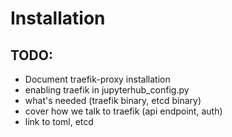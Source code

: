 # Installation

## TODO:

- Document traefik-proxy installation
- enabling traefik in jupyterhub_config.py
- what's needed (traefik binary, etcd binary)
- cover how we talk to traefik (api endpoint, auth)
- link to toml, etcd
